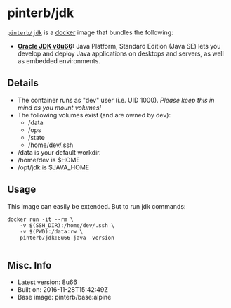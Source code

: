 # pinterb/jdk  

[`pinterb/jdk`][1] is a [docker][2] image that bundles the following:  
* **[Oracle JDK v8u66][3]:** Java Platform, Standard Edition (Java SE) lets you develop and deploy Java applications on desktops and servers, as well as embedded environments.  

## Details
* The container runs as "dev" user (i.e. UID 1000). *Please keep this in mind as you mount volumes!* 
* The following volumes exist (and are owned by dev):  
  - /data
  - /ops
  - /state
  - /home/dev/.ssh
* /data is your default workdir.   
* /home/dev is $HOME  
* /opt/jdk is $JAVA_HOME  

## Usage 
This image can easily be extended.  But to run jdk commands:

````
docker run -it --rm \
	-v $(SSH_DIR):/home/dev/.ssh \
	-v $(PWD):/data:rw \
	pinterb/jdk:8u66 java -version
		
````

## Misc. Info 
* Latest version: 8u66  
* Built on: 2016-11-28T15:42:49Z   
* Base image: pinterb/base:alpine   


[1]: https://hub.docker.com/r/pinterb/jdk/   
[2]: https://docker.com 
[3]: http://www.oracle.com/technetwork/java/javase/overview/index.html